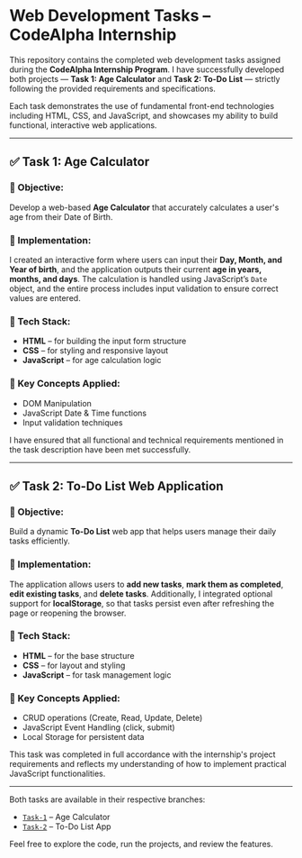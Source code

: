 # Web Development Tasks – CodeAlpha Internship

This repository contains the completed web development tasks assigned during the **CodeAlpha Internship Program**. I have successfully developed both projects — **Task 1: Age Calculator** and **Task 2: To-Do List** — strictly following the provided requirements and specifications.

Each task demonstrates the use of fundamental front-end technologies including HTML, CSS, and JavaScript, and showcases my ability to build functional, interactive web applications.

---

## ✅ Task 1: Age Calculator

### 🎯 Objective:
Develop a web-based **Age Calculator** that accurately calculates a user's age from their Date of Birth.

### 📌 Implementation:
I created an interactive form where users can input their **Day, Month, and Year of birth**, and the application outputs their current **age in years, months, and days**. The calculation is handled using JavaScript’s `Date` object, and the entire process includes input validation to ensure correct values are entered.

### 🧰 Tech Stack:
- **HTML** – for building the input form structure
- **CSS** – for styling and responsive layout
- **JavaScript** – for age calculation logic

### 🧠 Key Concepts Applied:
- DOM Manipulation
- JavaScript Date & Time functions
- Input validation techniques

I have ensured that all functional and technical requirements mentioned in the task description have been met successfully.

---

## ✅ Task 2: To-Do List Web Application

### 🎯 Objective:
Build a dynamic **To-Do List** web app that helps users manage their daily tasks efficiently.

### 📌 Implementation:
The application allows users to **add new tasks**, **mark them as completed**, **edit existing tasks**, and **delete tasks**. Additionally, I integrated optional support for **localStorage**, so that tasks persist even after refreshing the page or reopening the browser.

### 🧰 Tech Stack:
- **HTML** – for the base structure
- **CSS** – for layout and styling
- **JavaScript** – for task management logic

### 🧠 Key Concepts Applied:
- CRUD operations (Create, Read, Update, Delete)
- JavaScript Event Handling (click, submit)
- Local Storage for persistent data

This task was completed in full accordance with the internship's project requirements and reflects my understanding of how to implement practical JavaScript functionalities.

---

Both tasks are available in their respective branches:
- [`Task-1`](https://github.com/atifinsight/CodeAlpha-WebDevelopment/tree/Task-1) – Age Calculator
- [`Task-2`](https://github.com/atifinsight/CodeAlpha-WebDevelopment/tree/Task-2) – To-Do List App

Feel free to explore the code, run the projects, and review the features.
